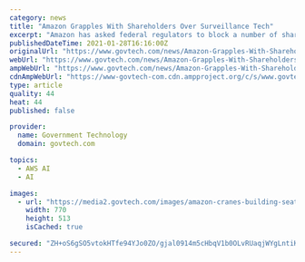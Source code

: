```yaml
---
category: news
title: "Amazon Grapples With Shareholders Over Surveillance Tech"
excerpt: "Amazon has asked federal regulators to block a number of shareholder proposals that strike at the heart of many recent criticisms of the Seattle-based commerce behemoth, including its use of surveillance technologies."
publishedDateTime: 2021-01-28T16:16:00Z
originalUrl: "https://www.govtech.com/news/Amazon-Grapples-With-Shareholders-Over-Surveillance-Tech.html"
webUrl: "https://www.govtech.com/news/Amazon-Grapples-With-Shareholders-Over-Surveillance-Tech.html"
ampWebUrl: "https://www.govtech.com/news/Amazon-Grapples-With-Shareholders-Over-Surveillance-Tech.html?AMP"
cdnAmpWebUrl: "https://www-govtech-com.cdn.ampproject.org/c/s/www.govtech.com/news/Amazon-Grapples-With-Shareholders-Over-Surveillance-Tech.html?AMP"
type: article
quality: 44
heat: 44
published: false

provider:
  name: Government Technology
  domain: govtech.com

topics:
  - AWS AI
  - AI

images:
  - url: "https://media2.govtech.com/images/amazon-cranes-building-seattle.jpg"
    width: 770
    height: 513
    isCached: true

secured: "ZH+oS6gSO5vtokHTfe94YJo0ZO/gjal0914m5cHbqV1b0OLvRUaqjWYgLntiKNt7iyFE6+HAYISqJyNHeZemx7xS2HOH+2jgW6eeC/FWxLOaYVZdyPKPsMXfMRiyadCB+hM4+x/Wck5Zf/VWVBjkCjYBq9pNoJghVZyOomGmP+cP4qwpXnuBVqoLlar7YiVfvrha0SLq+zTpugZeVpu5Tia5VS5ckPf0iVtssd65oamPWxD41Shw2aAoGXpd4I4SKDeipHuqfbCRTEnbmgbMfp253cIBDHMqvC9eHQ7Y2ncyECKwXpOtsFZiesy1DXM2BZ66atVwM+cb1mDDlb27haixPVjoNMn1CEb+oilspIc=;hKfUXcs9CdZA0iQ6Bho3dA=="
---
```


